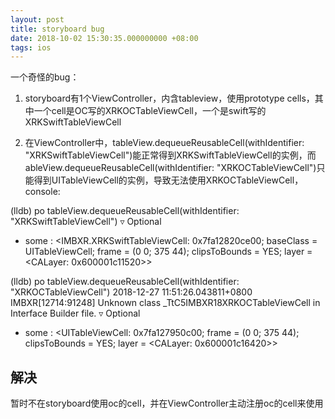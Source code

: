 ```yaml
---
layout: post
title: storyboard bug
date: 2018-10-02 15:30:35.000000000 +08:00
tags: ios
---
```


一个奇怪的bug：

1. storyboard有1个ViewController，内含tableview，使用prototype cells，其中一个cell是OC写的XRKOCTableViewCell，一个是swift写的XRKSwiftTableViewCell

2. 在ViewController中，tableView.dequeueReusableCell(withIdentifier: "XRKSwiftTableViewCell")能正常得到XRKSwiftTableViewCell的实例，而ableView.dequeueReusableCell(withIdentifier: "XRKOCTableViewCell")只能得到UITableViewCell的实例，导致无法使用XRKOCTableViewCell，console:

(lldb) po tableView.dequeueReusableCell(withIdentifier: "XRKSwiftTableViewCell")
▿ Optional<UITableViewCell>
  - some : <IMBXR.XRKSwiftTableViewCell: 0x7fa12820ce00; baseClass = UITableViewCell; frame = (0 0; 375 44); clipsToBounds = YES; layer = <CALayer: 0x600001c11520>>

(lldb) po tableView.dequeueReusableCell(withIdentifier: "XRKOCTableViewCell")
2018-12-27 11:51:26.043811+0800 IMBXR[12714:91248] Unknown class _TtC5IMBXR18XRKOCTableViewCell in Interface Builder file.
▿ Optional<UITableViewCell>
  - some : <UITableViewCell: 0x7fa127950c00; frame = (0 0; 375 44); clipsToBounds = YES; layer = <CALayer: 0x600001c16420>>


## 解决

暂时不在storyboard使用oc的cell，并在ViewController主动注册oc的cell来使用